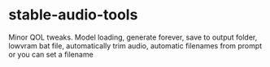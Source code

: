 # stable-audio-tools

Minor QOL tweaks. Model loading, generate forever, save to output folder, lowvram bat file, automatically trim audio, automatic filenames from prompt or you can set a filename
